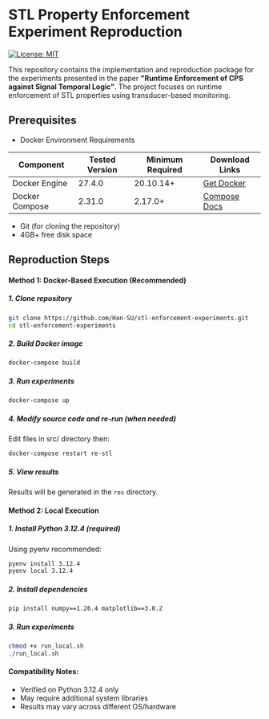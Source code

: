 # STL Property Enforcement Experiment Reproduction

[![License: MIT](https://img.shields.io/badge/License-MIT-yellow.svg)](https://opensource.org/licenses/MIT)

This repository contains the implementation and reproduction package for the experiments presented in the paper **"Runtime Enforcement of CPS against Signal Temporal Logic"**. The project focuses on runtime enforcement of STL properties using transducer-based monitoring.

## Prerequisites

- Docker Environment Requirements

| Component       | Tested Version | Minimum Required |  Download Links |
|-----------------|----------------|-------------------|----------------|
| Docker Engine   | 27.4.0         | 20.10.14+         | [Get Docker](https://docs.docker.com/engine/install/) |
| Docker Compose  | 2.31.0         | 2.17.0+           | [Compose Docs](https://docs.docker.com/compose/install/) |

- Git (for cloning the repository)
- 4GB+ free disk space

## Reproduction Steps

#### Method 1: Docker-Based Execution (Recommended)
##### 1. Clone repository
```bash
git clone https://github.com/Han-SU/stl-enforcement-experiments.git
cd stl-enforcement-experiments
```

##### 2. Build Docker image
```bash
docker-compose build
```

##### 3. Run experiments
```bash
docker-compose up
```
##### 4. Modify source code and re-run (when needed)
Edit files in src/ directory then:
```bash
docker-compose restart re-stl
```

##### 5. View results
Results will be generated in the `res` directory.

#### Method 2: Local Execution
##### 1. Install Python 3.12.4 (required)
Using pyenv recommended:
```bash
pyenv install 3.12.4
pyenv local 3.12.4
```
##### 2. Install dependencies
```bash
pip install numpy==1.26.4 matplotlib==3.8.2
```
##### 3. Run experiments
```bash
chmod +x run_local.sh
./run_local.sh
```
#### Compatibility Notes:

- Verified on Python 3.12.4 only
- May require additional system libraries
- Results may vary across different OS/hardware





